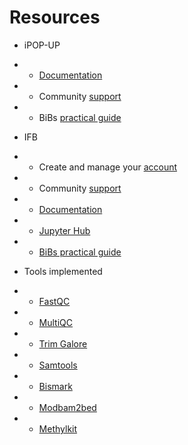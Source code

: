 # Resources

- iPOP-UP
- - [Documentation](https://ipop-up.docs.rpbs.univ-paris-diderot.fr/documentation/)
- - Community [support](https://discourse.rpbs.univ-paris-diderot.fr/c/ipop-up)
- - BiBs [practical guide](https://parisepigenetics.github.io/bibs/cluster/ipopup/#/cluster)

- IFB
- - Create and manage your [account](https://my.cluster.france-bioinformatique.fr/manager2/login)
- - Community [support](https://community.cluster.france-bioinformatique.fr)
- - [Documentation](https://ifb-elixirfr.gitlab.io/cluster/doc/)
- - [Jupyter Hub](https://jupyterhub.cluster.france-bioinformatique.fr)  
- - [BiBs practical guide](https://parisepigenetics.github.io/bibs/cluster/ifb/#/cluster) 

- Tools implemented   
- - [FastQC](https://www.bioinformatics.babraham.ac.uk/projects/fastqc/)
- - [MultiQC](https://multiqc.info/docs/)
- - [Trim Galore](https://www.bioinformatics.babraham.ac.uk/projects/trim_galore/)
- - [Samtools](http://www.htslib.org/doc/samtools.html)
- - [Bismark](https://www.bioinformatics.babraham.ac.uk/projects/bismark/)
- - [Modbam2bed](https://github.com/epi2me-labs/modbam2bed)
- - [Methylkit](https://bioconductor.org/packages/release/bioc/vignettes/methylKit/inst/doc/methylKit.html)
